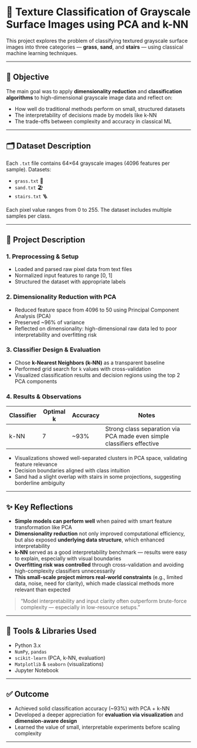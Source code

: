 # 🧠 Texture Classification of Grayscale Surface Images using PCA and k-NN

This project explores the problem of classifying textured grayscale surface images into three categories — **grass**, **sand**, and **stairs** — using classical machine learning techniques.

---

## 🎯 Objective

The main goal was to apply **dimensionality reduction** and **classification algorithms** to high-dimensional grayscale image data and reflect on:
- How well do traditional methods perform on small, structured datasets
- The interpretability of decisions made by models like k-NN
- The trade-offs between complexity and accuracy in classical ML

---

## 🗂 Dataset Description

Each `.txt` file contains 64×64 grayscale images (4096 features per sample). Datasets:
- `grass.txt` 🌿
- `sand.txt` 🏖️
- `stairs.txt` 🪜

Each pixel value ranges from 0 to 255. The dataset includes multiple samples per class.

---

## 🔧 Project Description

### 1. **Preprocessing & Setup**
- Loaded and parsed raw pixel data from text files
- Normalized input features to range [0, 1]
- Structured the dataset with appropriate labels

### 2. **Dimensionality Reduction with PCA**
- Reduced feature space from 4096 to 50 using Principal Component Analysis (PCA)
- Preserved ~96% of variance
- Reflected on dimensionality: high-dimensional raw data led to poor interpretability and overfitting risk

### 3. **Classifier Design & Evaluation**
- Chose **k-Nearest Neighbors (k-NN)** as a transparent baseline
- Performed grid search for `k` values with cross-validation
- Visualized classification results and decision regions using the top 2 PCA components

### 4. **Results & Observations**
| Classifier | Optimal k | Accuracy | Notes |
|------------|-----------|----------|-------|
| k-NN       | 7         | ~93%     | Strong class separation via PCA made even simple classifiers effective |

- Visualizations showed well-separated clusters in PCA space, validating feature relevance
- Decision boundaries aligned with class intuition
- Sand had a slight overlap with stairs in some projections, suggesting borderline ambiguity

---

## ✨ Key Reflections

- **Simple models can perform well** when paired with smart feature transformation like PCA
- **Dimensionality reduction** not only improved computational efficiency, but also exposed **underlying data structure**, which enhanced interpretability
- **k-NN** served as a good interpretability benchmark — results were easy to explain, especially with visual boundaries
- **Overfitting risk was controlled** through cross-validation and avoiding high-complexity classifiers unnecessarily
- **This small-scale project mirrors real-world constraints** (e.g., limited data, noise, need for clarity), which made classical methods more relevant than expected

> “Model interpretability and input clarity often outperform brute-force complexity — especially in low-resource setups.”

---

## 🧰 Tools & Libraries Used

- Python 3.x
- `NumPy`, `pandas`
- `scikit-learn` (PCA, k-NN, evaluation)
- `Matplotlib` & `seaborn` (visualizations)
- Jupyter Notebook

---

## ✅ Outcome

- Achieved solid classification accuracy (~93%) with PCA + k-NN
- Developed a deeper appreciation for **evaluation via visualization** and **dimension-aware design**
- Learned the value of small, interpretable experiments before scaling complexity

---

